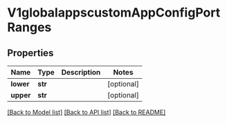 # V1globalappscustomAppConfigPortRanges

## Properties
Name | Type | Description | Notes
------------ | ------------- | ------------- | -------------
**lower** | **str** |  | [optional] 
**upper** | **str** |  | [optional] 

[[Back to Model list]](../README.md#documentation-for-models) [[Back to API list]](../README.md#documentation-for-api-endpoints) [[Back to README]](../README.md)

